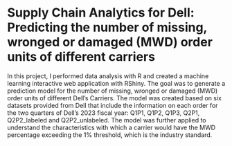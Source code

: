 # Supply Chain Analytics for Dell: Predicting the number of missing, wronged or damaged (MWD) order units of different carriers

In this project, I performed data analysis with R and created a machine learning interactive web application with RShiny. The goal was to generate a prediction model for the number of missing, wronged or damaged (MWD) order units of different Dell’s Carriers. The model was created based on six datasets provided from Dell that include the information on each order for the two quarters of Dell’s 2023 fiscal year: Q1P1, Q1P2, Q1P3, Q2P1, Q2P2_labeled and Q2P2_unlabeled. The model was further applied to understand the characteristics with which a carrier would have the MWD percentage exceeding the 1% threshold, which is the industry standard.
